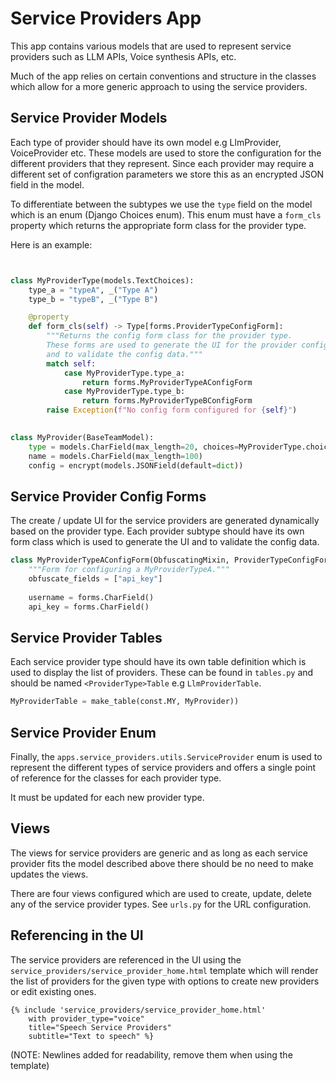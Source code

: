 # Service Providers App

This app contains various models that are used to represent service providers such as LLM APIs,
Voice synthesis APIs, etc.

Much of the app relies on certain conventions and structure in the classes which allow for a more generic
approach to using the service providers.

## Service Provider Models

Each type of provider should have its own model e.g LlmProvider, VoiceProvider etc. These models are used
to store the configuration for the different providers that they represent. Since each provider may require
a different set of configration parameters we store this as an encrypted JSON field in the model.

To differentiate between the subtypes we use the `type` field on the model which is an enum (Django Choices enum).
This enum must have a `form_cls` property which returns the appropriate form class for the provider type.

Here is an example:

```python


class MyProviderType(models.TextChoices):
    type_a = "typeA", _("Type A")
    type_b = "typeB", _("Type B")

    @property
    def form_cls(self) -> Type[forms.ProviderTypeConfigForm]:
        """Returns the config form class for the provider type.
        These forms are used to generate the UI for the provider config
        and to validate the config data."""
        match self:
            case MyProviderType.type_a:
                return forms.MyProviderTypeAConfigForm
            case MyProviderType.type_b:
                return forms.MyProviderTypeBConfigForm
        raise Exception(f"No config form configured for {self}")
   

class MyProvider(BaseTeamModel):
    type = models.CharField(max_length=20, choices=MyProviderType.choices)
    name = models.CharField(max_length=100)
    config = encrypt(models.JSONField(default=dict))
```


## Service Provider Config Forms

The create / update UI for the service providers are generated dynamically based on the provider type. Each provider
subtype should have its own form class which is used to generate the UI and to validate the config data.

```python
class MyProviderTypeAConfigForm(ObfuscatingMixin, ProviderTypeConfigForm):
    """Form for configuring a MyProviderTypeA."""
    obfuscate_fields = ["api_key"]
    
    username = forms.CharField()
    api_key = forms.CharField()
```


## Service Provider Tables

Each service provider type should have its own table definition which is used to display the list of providers.
These can be found in `tables.py` and should be named `<ProviderType>Table` e.g `LlmProviderTable`.

```python
MyProviderTable = make_table(const.MY, MyProvider))
```

## Service Provider Enum

Finally, the `apps.service_providers.utils.ServiceProvider` enum is used to represent the different types
of service providers and offers a single point of reference for the classes for each provider type.

It must be updated for each new provider type.

## Views

The views for service providers are generic and as long as each service provider fits the model described above
there should be no need to make updates the views.

There are four views configured which are used to create, update, delete any of the service provider types.
See `urls.py` for the URL configuration.

## Referencing in the UI

The service providers are referenced in the UI using the `service_providers/service_provider_home.html` template
which will render the list of providers for the given type with options to create new providers or edit existing ones.

```
{% include 'service_providers/service_provider_home.html'
    with provider_type="voice"
    title="Speech Service Providers"
    subtitle="Text to speech" %}
```
(NOTE: Newlines added for readability, remove them when using the template)
